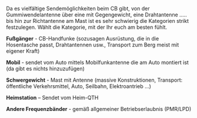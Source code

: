 Da es vielfältige Sendemöglichkeiten beim CB gibt, von der Gummiwendelantenne über eine mit Gegengewicht, eine Drahtantenne ..... bis hin zur Richtantenne am Mast ist es sehr schwierig die Kategorien strikt festzulegen. Wählt die Kategorie, mit der Ihr euch am besten fühlt.

**Fußgänger** - CB-Handfunke (sozusagen Ausrüstung, die in die Hosentasche passt, Drahtantennen usw., Transport zum Berg meist mit eigener Kraft)

**Mobil** - sendet vom Auto mittels Mobilfunkantenne die am Auto montiert ist (da gibt es nichts hinzuzufügen)

**Schwergewicht** - Mast mit Antenne (massive Konstruktionen, Transport: öffentliche Verkehrsmittel, Auto, Seilbahn, Elektroantrieb ...)

**Heimstation** – Sendet vom Heim-QTH

**Andere Frequenzbänder** - gemäß allgemeiner Betriebserlaubnis (PMR/LPD)
